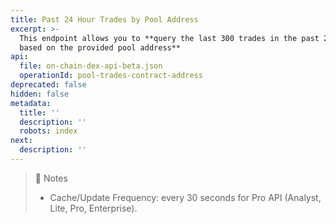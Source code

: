 ```yaml
---
title: Past 24 Hour Trades by Pool Address
excerpt: >-
  This endpoint allows you to **query the last 300 trades in the past 24 hours
  based on the provided pool address**
api:
  file: on-chain-dex-api-beta.json
  operationId: pool-trades-contract-address
deprecated: false
hidden: false
metadata:
  title: ''
  description: ''
  robots: index
next:
  description: ''
---
```

> 📘 Notes
>
> * Cache/Update Frequency: every 30 seconds for Pro API (Analyst, Lite, Pro, Enterprise).
